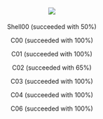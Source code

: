 <h1 align="center">
    <img src="https://readme-typing-svg.herokuapp.com/?font=Righteous&size=35&center=true&vCenter=true&width=500&height=70&duration=4000&lines=My+42+Piscine+progress!+👋;" />
</h1>

<div align="center">
 
Shell00 (succeeded with 50%)

C00 (succeeded with 100%)

C01 (succeeded with 100%)

C02 (succeeded with 65%)

C03 (succeeded with 100%)

C04 (succeeded with 100%)

C06 (succeeded with 100%)

 </div>
